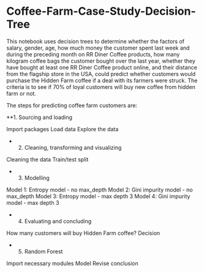 # Coffee-Farm-Case-Study-Decision-Tree

This notebook uses decision trees to determine whether the factors of salary, gender, age, how much money the customer spent last week and during the preceding month on RR Diner Coffee products, how many kilogram coffee bags the customer bought over the last year, whether they have bought at least one RR Diner Coffee product online, and their distance from the flagship store in the USA, could predict whether customers would purchase the Hidden Farm coffee if a deal with its farmers were struck.
The criteria is to see if 70% of loyal customers will buy new coffee from hidden farm or not.

The steps for predicting coffee farm customers are:

**1. Sourcing and loading

Import packages
Load data
Explore the data

* 2. Cleaning, transforming and visualizing

Cleaning the data
Train/test split

* 3. Modelling

Model 1: Entropy model - no max_depth
Model 2: Gini impurity model - no max_depth
Model 3: Entropy model - max depth 3
Model 4: Gini impurity model - max depth 3

* 4. Evaluating and concluding

How many customers will buy Hidden Farm coffee?
Decision

* 5. Random Forest

Import necessary modules
Model
Revise conclusion
